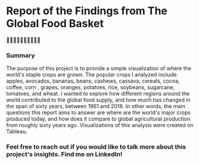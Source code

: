 # Report of the Findings from The Global Food Basket
🍎🥑🍌🌽🍇🥜🥔🍅🍚🍞

### Summary
The purpose of this project is to provide a simple visualization of where the world's staple crops are grown. The popular crops I analyzed include: apples, avocados, 
bananas, beans, cashews, cassava, cereals, cocoa, coffee, corn , grapes, oranges, potatoes, rice, soybeans, sugarcane, tomatoes, and wheat. I wanted to explore how 
different regions around the world contributed to the global food supply, and how much has changed in the span of sixty years, between 1961 and 2018. In other words, 
the main questions this report aims to answer are where are the world's major crops produced today, and how does it compare to global agricultural production from 
roughly sixty years ago. Visualizations of this analysis were created on Tableau.

### Feel free to reach out if you would like to talk more about this project's insights. Find me on LinkedIn!
